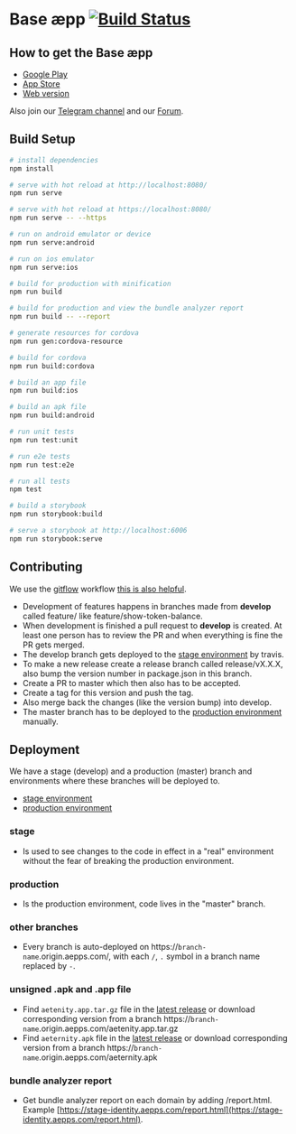 # Base æpp [![Build Status](https://api.travis-ci.org/aeternity/aepp-base.svg?branch=master)](https://api.travis-ci.org/aeternity/aepp-base)

## How to get the Base æpp

* [Google Play](https://play.google.com/store/apps/details?id=com.aeternity.base)
* [App Store](https://apps.apple.com/ru/app/base-%C3%A6pp-wallet/id1458655724)
* [Web version](https://base.aepps.com/)

Also join our [Telegram channel](https://t.me/aeppbase) and our [Forum](https://forum.aeternity.com/t/base-aepp-wallet-we-would-like-your-feedback/3387).

## Build Setup

```bash
# install dependencies
npm install

# serve with hot reload at http://localhost:8080/
npm run serve

# serve with hot reload at https://localhost:8080/
npm run serve -- --https

# run on android emulator or device
npm run serve:android

# run on ios emulator
npm run serve:ios

# build for production with minification
npm run build

# build for production and view the bundle analyzer report
npm run build -- --report

# generate resources for cordova
npm run gen:cordova-resource

# build for cordova
npm run build:cordova

# build an app file
npm run build:ios

# build an apk file
npm run build:android

# run unit tests
npm run test:unit

# run e2e tests
npm run test:e2e

# run all tests
npm test

# build a storybook
npm run storybook:build

# serve a storybook at http://localhost:6006
npm run storybook:serve
```

## Contributing

We use the [gitflow](https://danielkummer.github.io/git-flow-cheatsheet/) workflow [this is also helpful](https://gist.github.com/JamesMGreene/cdd0ac49f90c987e45ac).
* Development of features happens in branches made from **develop** called feature/<the-feature> like feature/show-token-balance.
* When development is finished a pull request to **develop** is created. At least one person has to review the PR and when everything is fine the PR gets merged.
* The develop branch gets deployed to the [stage environment](https://stage-identity.aepps.com) by travis.
* To make a new release create a release branch called release/vX.X.X, also bump the version number in package.json in this branch.
* Create a PR to master which then also has to be accepted.
* Create a tag for this version and push the tag.
* Also merge back the changes (like the version bump) into develop.
* The master branch has to be deployed to the [production environment](https://base.aepps.com/) manually.

## Deployment

We have a stage (develop) and a production (master) branch and environments where these branches will be deployed to.
* [stage environment](https://stage-identity.aepps.com)
* [production environment](https://base.aepps.com/)

### stage
* Is used to see changes to the code in effect in a "real" environment without the fear of breaking the production environment.

### production
* Is the production environment, code lives in the "master" branch.

### other branches
* Every branch is auto-deployed on https://`branch-name`.origin.aepps.com/, with each `/`, `.` symbol in a branch name replaced by `-`.

### unsigned .apk and .app file
* Find `aetenity.app.tar.gz` file in the [latest release](https://github.com/aeternity/aepp-base/releases/latest) or download corresponding
version from a branch https://`branch-name`.origin.aepps.com/aetenity.app.tar.gz
* Find `aeternity.apk` file in the [latest release](https://github.com/aeternity/aepp-base/releases/latest) or download corresponding
version from a branch https://`branch-name`.origin.aepps.com/aeternity.apk

### bundle analyzer report
* Get bundle analyzer report on each domain by adding /report.html. Example [https://stage-identity.aepps.com/report.html](https://stage-identity.aepps.com/report.html).
